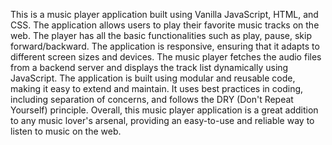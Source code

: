 This is a music player application built using Vanilla JavaScript, HTML, and CSS. The application allows users to play their favorite music tracks on the web. The player has all the basic functionalities such as play, pause, skip forward/backward. The application is responsive, ensuring that it adapts to different screen sizes and devices. The music player fetches the audio files from a backend server and displays the track list dynamically using JavaScript. The application is built using modular and reusable code, making it easy to extend and maintain. It uses best practices in coding, including separation of concerns, and follows the DRY (Don't Repeat Yourself) principle. Overall, this music player application is a great addition to any music lover's arsenal, providing an easy-to-use and reliable way to listen to music on the web.




